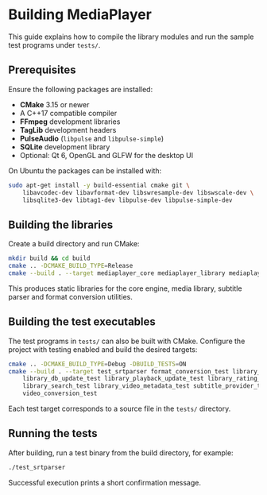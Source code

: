 # Building MediaPlayer

This guide explains how to compile the library modules and run the sample test programs under `tests/`.

## Prerequisites

Ensure the following packages are installed:

- **CMake** 3.15 or newer
- A C++17 compatible compiler
- **FFmpeg** development libraries
- **TagLib** development headers
- **PulseAudio** (`libpulse` and `libpulse-simple`)
- **SQLite** development library
- Optional: Qt 6, OpenGL and GLFW for the desktop UI

On Ubuntu the packages can be installed with:

```bash
sudo apt-get install -y build-essential cmake git \
    libavcodec-dev libavformat-dev libswresample-dev libswscale-dev \
    libsqlite3-dev libtag1-dev libpulse-dev libpulse-simple-dev
```

## Building the libraries

Create a build directory and run CMake:

```bash
mkdir build && cd build
cmake .. -DCMAKE_BUILD_TYPE=Release
cmake --build . --target mediaplayer_core mediaplayer_library mediaplayer_subtitles mediaplayer_conversion
```

This produces static libraries for the core engine, media library, subtitle parser and format conversion utilities.

## Building the test executables

The test programs in `tests/` can also be built with CMake. Configure the project with testing enabled and build the desired targets:

```bash
cmake .. -DCMAKE_BUILD_TYPE=Debug -DBUILD_TESTS=ON
cmake --build . --target test_srtparser format_conversion_test library_playlist_test \
    library_db_update_test library_playback_update_test library_rating_test \
    library_search_test library_video_metadata_test subtitle_provider_test \
    video_conversion_test
```

Each test target corresponds to a source file in the `tests/` directory.

## Running the tests

After building, run a test binary from the build directory, for example:

```bash
./test_srtparser
```

Successful execution prints a short confirmation message.
